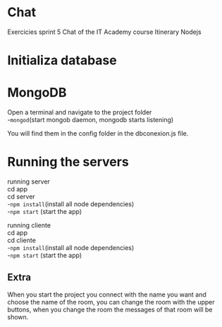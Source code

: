 # Chat
Exercicies sprint 5 Chat of the IT Academy course
Itinerary Nodejs



# Initializa database

# MongoDB
Open a terminal and navigate  to the project folder<br>
-`mongod`(start mongob daemon, mongodb starts listening)<br>

You will find them in the config folder in the dbconexion.js file.



# Running the servers 
running server<br>
cd app<br>
cd server<br>
-`npm install`(install all node dependencies)<br>
-`npm start` (start the app)<br>

running cliente<br>
cd app<br>
cd cliente<br>
-`npm install`(install all node dependencies)<br>
-`npm start` (start the app)<br>


## Extra

When you start the project you connect with the name you want and choose the name of the room, you can change the room with the upper buttons, when you change the room the messages of that room will be shown.
